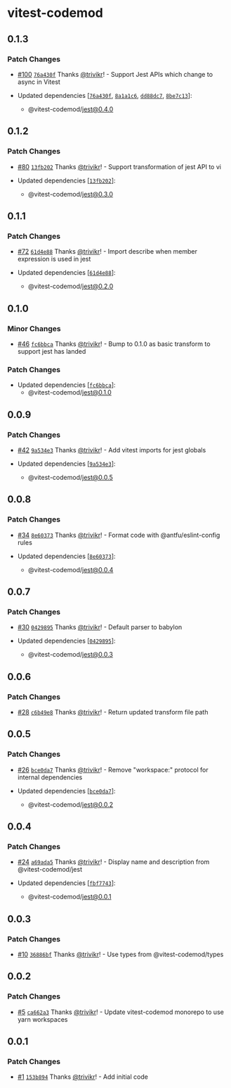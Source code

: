 # vitest-codemod

## 0.1.3

### Patch Changes

- [#100](https://github.com/trivikr/vitest-codemod/pull/100) [`76a430f`](https://github.com/trivikr/vitest-codemod/commit/76a430f2d001e161e8b4b8f4109e6c13eaeb96ab) Thanks [@trivikr](https://github.com/trivikr)! - Support Jest APIs which change to async in Vitest

- Updated dependencies [[`76a430f`](https://github.com/trivikr/vitest-codemod/commit/76a430f2d001e161e8b4b8f4109e6c13eaeb96ab), [`8a1a1c6`](https://github.com/trivikr/vitest-codemod/commit/8a1a1c6dde6459ffa531363d5903b84af17ec253), [`dd88dc7`](https://github.com/trivikr/vitest-codemod/commit/dd88dc78f40b5854429cc439569a8f69220bd8ae), [`8be7c13`](https://github.com/trivikr/vitest-codemod/commit/8be7c130950e821abed73810acc2c216674bb80d)]:
  - @vitest-codemod/jest@0.4.0

## 0.1.2

### Patch Changes

- [#80](https://github.com/trivikr/vitest-codemod/pull/80) [`13fb202`](https://github.com/trivikr/vitest-codemod/commit/13fb2021003c31d31ae104bab5b5f4c0da5762ae) Thanks [@trivikr](https://github.com/trivikr)! - Support transformation of jest API to vi

- Updated dependencies [[`13fb202`](https://github.com/trivikr/vitest-codemod/commit/13fb2021003c31d31ae104bab5b5f4c0da5762ae)]:
  - @vitest-codemod/jest@0.3.0

## 0.1.1

### Patch Changes

- [#72](https://github.com/trivikr/vitest-codemod/pull/72) [`61d4e88`](https://github.com/trivikr/vitest-codemod/commit/61d4e88847b69ea91085da635ea198b35a9eeed1) Thanks [@trivikr](https://github.com/trivikr)! - Import describe when member expression is used in jest

- Updated dependencies [[`61d4e88`](https://github.com/trivikr/vitest-codemod/commit/61d4e88847b69ea91085da635ea198b35a9eeed1)]:
  - @vitest-codemod/jest@0.2.0

## 0.1.0

### Minor Changes

- [#46](https://github.com/trivikr/vitest-codemod/pull/46) [`fc6bbca`](https://github.com/trivikr/vitest-codemod/commit/fc6bbca36632890c09e4f0d4167d152153a1366d) Thanks [@trivikr](https://github.com/trivikr)! - Bump to 0.1.0 as basic transform to support jest has landed

### Patch Changes

- Updated dependencies [[`fc6bbca`](https://github.com/trivikr/vitest-codemod/commit/fc6bbca36632890c09e4f0d4167d152153a1366d)]:
  - @vitest-codemod/jest@0.1.0

## 0.0.9

### Patch Changes

- [#42](https://github.com/trivikr/vitest-codemod/pull/42) [`9a534e3`](https://github.com/trivikr/vitest-codemod/commit/9a534e3bfc0491886cb752b46e769ea9970af272) Thanks [@trivikr](https://github.com/trivikr)! - Add vitest imports for jest globals

- Updated dependencies [[`9a534e3`](https://github.com/trivikr/vitest-codemod/commit/9a534e3bfc0491886cb752b46e769ea9970af272)]:
  - @vitest-codemod/jest@0.0.5

## 0.0.8

### Patch Changes

- [#34](https://github.com/trivikr/vitest-codemod/pull/34) [`8e60373`](https://github.com/trivikr/vitest-codemod/commit/8e60373e71a0530b86f73e18a171d249fea76ed7) Thanks [@trivikr](https://github.com/trivikr)! - Format code with @antfu/eslint-config rules

- Updated dependencies [[`8e60373`](https://github.com/trivikr/vitest-codemod/commit/8e60373e71a0530b86f73e18a171d249fea76ed7)]:
  - @vitest-codemod/jest@0.0.4

## 0.0.7

### Patch Changes

- [#30](https://github.com/trivikr/vitest-codemod/pull/30) [`0429895`](https://github.com/trivikr/vitest-codemod/commit/0429895d54d044e1e8f085fb9c5150d635c1f7f2) Thanks [@trivikr](https://github.com/trivikr)! - Default parser to babylon

- Updated dependencies [[`0429895`](https://github.com/trivikr/vitest-codemod/commit/0429895d54d044e1e8f085fb9c5150d635c1f7f2)]:
  - @vitest-codemod/jest@0.0.3

## 0.0.6

### Patch Changes

- [#28](https://github.com/trivikr/vitest-codemod/pull/28) [`c6b49e8`](https://github.com/trivikr/vitest-codemod/commit/c6b49e81e02f59438f1d6b2eb8334f6895d2ad4d) Thanks [@trivikr](https://github.com/trivikr)! - Return updated transform file path

## 0.0.5

### Patch Changes

- [#26](https://github.com/trivikr/vitest-codemod/pull/26) [`bce0da7`](https://github.com/trivikr/vitest-codemod/commit/bce0da7221212bd13312b065a192d14a29ec40c4) Thanks [@trivikr](https://github.com/trivikr)! - Remove "workspace:" protocol for internal dependencies

- Updated dependencies [[`bce0da7`](https://github.com/trivikr/vitest-codemod/commit/bce0da7221212bd13312b065a192d14a29ec40c4)]:
  - @vitest-codemod/jest@0.0.2

## 0.0.4

### Patch Changes

- [#24](https://github.com/trivikr/vitest-codemod/pull/24) [`a69ada5`](https://github.com/trivikr/vitest-codemod/commit/a69ada59e53df7b40e5d036762604b69a7518fe6) Thanks [@trivikr](https://github.com/trivikr)! - Display name and description from @vitest-codemod/jest

- Updated dependencies [[`fbf7743`](https://github.com/trivikr/vitest-codemod/commit/fbf7743d28b070c8b570d80457cfaf68ebbae432)]:
  - @vitest-codemod/jest@0.0.1

## 0.0.3

### Patch Changes

- [#10](https://github.com/trivikr/vitest-codemod/pull/10) [`36886bf`](https://github.com/trivikr/vitest-codemod/commit/36886bf3537d05fd0af47a1c5cd4e75e343588e6) Thanks [@trivikr](https://github.com/trivikr)! - Use types from @vitest-codemod/types

## 0.0.2

### Patch Changes

- [#5](https://github.com/trivikr/vitest-codemod/pull/5) [`ca662a3`](https://github.com/trivikr/vitest-codemod/commit/ca662a3) Thanks [@trivikr](https://github.com/trivikr)! - Update vitest-codemod monorepo to use yarn workspaces

## 0.0.1

### Patch Changes

- [#1](https://github.com/trivikr/vitest-codemod/pull/1) [`153b894`](https://github.com/trivikr/vitest-codemod/commit/153b894) Thanks [@trivikr](https://github.com/trivikr)! - Add initial code
